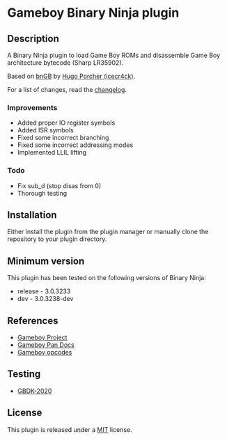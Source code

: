 # Gameboy Binary Ninja plugin

## Description

A Binary Ninja plugin to load Game Boy ROMs and disassemble Game Boy architecture bytecode (Sharp LR35902).

Based on [bnGB](https://github.com/icecr4ck/bnGB) by [Hugo Porcher (icecr4ck)](https://github.com/icecr4ck).

For a list of changes, read the [changelog](CHANGELOG).

### Improvements
* Added proper IO register symbols
* Added ISR symbols
* Fixed some incorrect branching
* Fixed some incorrect addressing modes
* Implemented LLIL lifting

### Todo
* Fix sub_d (stop disas from 0)
* Thorough testing

## Installation

Either install the plugin from the plugin manager or manually clone the repository to your plugin directory.

## Minimum version

This plugin has been tested on the following versions of Binary Ninja:

* release - 3.0.3233
* dev - 3.0.3238-dev

## References

* [Gameboy Project](https://github.com/ZetaTwo/gameboy-project)
* [Gameboy Pan Docs](http://bgb.bircd.org/pandocs.htm)
* [Gameboy opcodes](https://www.pastraiser.com/cpu/gameboy/gameboy_opcodes.html)  

## Testing

* [GBDK-2020](https://github.com/gbdk-2020/gbdk-2020)

## License

This plugin is released under a [MIT](LICENSE) license.
